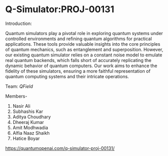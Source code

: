 # Q-Simulator:PROJ-00131

Introduction:

Quantum simulators play a pivotal role in exploring quantum systems under controlled environments and refining quantum algorithms for practical applications. These tools provide valuable insights into the core principles of quantum mechanics, such as entanglement and superposition. However, our existing quantum simulator relies on a constant noise model to emulate real quantum backends, which falls short of accurately replicating the dynamic behavior of quantum computers. Our work aims to enhance the fidelity of these simulators, ensuring a more faithful representation of quantum computing systems and their intricate operations.

Team: *QField*

Members-

1. Nasir Ali
2. Subhashis Kar
3. Aditya Choudhary
4. Dheeraj Kumar
5. Amit Modhwadia 
6. Alfia Naaz Shaikh
7. Hatice Boyar



https://quantumopenai.com/q-simulator-proj-00131/
